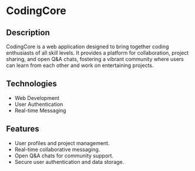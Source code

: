 # CodingCore

## Description
CodingCore is a web application designed to bring together coding enthusiasts of all skill levels. It provides a platform for collaboration, project sharing, and open Q&A chats, fostering a vibrant community where users can learn from each other and work on entertaining projects.

## Technologies
- Web Development
- User Authentication
- Real-time Messaging

## Features
- User profiles and project management.
- Real-time collaborative messaging.
- Open Q&A chats for community support.
- Secure user authentication and data storage.
